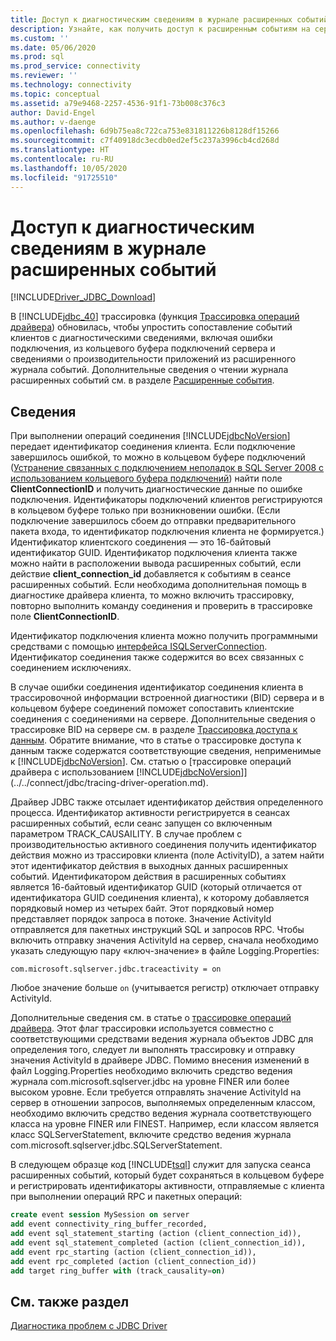 ```yaml
---
title: Доступ к диагностическим сведениям в журнале расширенных событий
description: Узнайте, как получить доступ к расширенным событиям на сервере, связанным с событиями из Microsoft JDBC Driver for SQL Server.
ms.custom: ''
ms.date: 05/06/2020
ms.prod: sql
ms.prod_service: connectivity
ms.reviewer: ''
ms.technology: connectivity
ms.topic: conceptual
ms.assetid: a79e9468-2257-4536-91f1-73b008c376c3
author: David-Engel
ms.author: v-daenge
ms.openlocfilehash: 6d9b75ea8c722ca753e831811226b8128df15266
ms.sourcegitcommit: c7f40918dc3ecdb0ed2ef5c237a3996cb4cd268d
ms.translationtype: HT
ms.contentlocale: ru-RU
ms.lasthandoff: 10/05/2020
ms.locfileid: "91725510"
---
```

# <a name="accessing-diagnostic-information-in-the-extended-events-log"></a>Доступ к диагностическим сведениям в журнале расширенных событий
[!INCLUDE[Driver_JDBC_Download](../../includes/driver_jdbc_download.md)]

  В [!INCLUDE[jdbc_40](../../includes/jdbc_40_md.md)] трассировка (функция [Трассировка операций драйвера](../../connect/jdbc/tracing-driver-operation.md)) обновилась, чтобы упростить сопоставление событий клиентов с диагностическими сведениями, включая ошибки подключения, из кольцевого буфера подключений сервера и сведениями о производительности приложений из расширенного журнала событий. Дополнительные сведения о чтении журнала расширенных событий см. в разделе [Расширенные события](../../relational-databases/extended-events/extended-events.md).  
  
## <a name="details"></a>Сведения  
 При выполнении операций соединения [!INCLUDE[jdbcNoVersion](../../includes/jdbcnoversion_md.md)] передает идентификатор соединения клиента. Если подключение завершилось ошибкой, то можно в кольцевом буфере подключений ([Устранение связанных с подключением неполадок в SQL Server 2008 с использованием кольцевого буфера подключений](/archive/blogs/sql_protocols/connectivity-troubleshooting-in-sql-server-2008-with-the-connectivity-ring-buffer)) найти поле **ClientConnectionID** и получить диагностические данные по ошибке подключения. Идентификаторы подключений клиентов регистрируются в кольцевом буфере только при возникновении ошибки. (Если подключение завершилось сбоем до отправки предварительного пакета входа, то идентификатор подключения клиента не формируется.) Идентификатор клиентского соединения — это 16-байтовый идентификатор GUID. Идентификатор подключения клиента также можно найти в расположении вывода расширенных событий, если действие **client_connection_id** добавляется к событиям в сеансе расширенных событий. Если необходима дополнительная помощь в диагностике драйвера клиента, то можно включить трассировку, повторно выполнить команду соединения и проверить в трассировке поле **ClientConnectionID**.  
  
 Идентификатор подключения клиента можно получить программными средствами с помощью [интерфейса ISQLServerConnection](../../connect/jdbc/reference/isqlserverconnection-interface.md). Идентификатор соединения также содержится во всех связанных с соединением исключениях.  
  
 В случае ошибки соединения идентификатор соединения клиента в трассировочной информации встроенной диагностики (BID) сервера и в кольцевом буфере соединений поможет сопоставить клиентские соединения с соединениями на сервере. Дополнительные сведения о трассировке BID на сервере см. в разделе [Трассировка доступа к данным](/previous-versions/sql/sql-server-2008/cc765421(v=sql.100)). Обратите внимание, что в статье о трассировке доступа к данным также содержатся соответствующие сведения, неприменимые к [!INCLUDE[jdbcNoVersion](../../includes/jdbcnoversion_md.md)]. См. статью о [трассировке операций драйвера с использованием [!INCLUDE[jdbcNoVersion](../../includes/jdbcnoversion_md.md)]](../../connect/jdbc/tracing-driver-operation.md).  
  
 Драйвер JDBC также отсылает идентификатор действия определенного процесса. Идентификатор активности регистрируется в сеансах расширенных событий, если сеанс запущен со включенным параметром TRACK_CAUSAILITY. В случае проблем с производительностью активного соединения получить идентификатор действия можно из трассировки клиента (поле ActivityID), а затем найти этот идентификатор действия в выходных данных расширенных событий. Идентификатором действия в расширенных событиях является 16-байтовый идентификатор GUID (который отличается от идентификатора GUID соединения клиента), к которому добавляется порядковый номер из четырех байт. Этот порядковый номер представляет порядок запроса в потоке. Значение ActivityId отправляется для пакетных инструкций SQL и запросов RPC. Чтобы включить отправку значения ActivityId на сервер, сначала необходимо указать следующую пару «ключ-значение» в файле Logging.Properties:  
  
```
com.microsoft.sqlserver.jdbc.traceactivity = on  
```  
  
 Любое значение больше `on` (учитывается регистр) отключает отправку ActivityId.  
  
 Дополнительные сведения см. в статье о [трассировке операций драйвера](../../connect/jdbc/tracing-driver-operation.md). Этот флаг трассировки используется совместно с соответствующими средствами ведения журнала объектов JDBC для определения того, следует ли выполнять трассировку и отправку значения ActivityId в драйвере JDBC. Помимо внесения изменений в файл Logging.Properties необходимо включить средство ведения журнала com.microsoft.sqlserver.jdbc на уровне FINER или более высоком уровне. Если требуется отправлять значение ActivityId на сервер в отношении запросов, выполняемых определенным классом, необходимо включить средство ведения журнала соответствующего класса на уровне FINER или FINEST. Например, если классом является класс SQLServerStatement, включите средство ведения журнала com.microsoft.sqlserver.jdbc.SQLServerStatement.  
  
 В следующем образце код [!INCLUDE[tsql](../../includes/tsql-md.md)] служит для запуска сеанса расширенных событий, который будет сохраняться в кольцевом буфере и регистрировать идентификаторы активности, отправляемые с клиента при выполнении операций RPC и пакетных операций:  
  
```sql
create event session MySession on server  
add event connectivity_ring_buffer_recorded,  
add event sql_statement_starting (action (client_connection_id)),  
add event sql_statement_completed (action (client_connection_id)),  
add event rpc_starting (action (client_connection_id)),  
add event rpc_completed (action (client_connection_id))  
add target ring_buffer with (track_causality=on)  
```  
  
## <a name="see-also"></a>См. также раздел

[Диагностика проблем с JDBC Driver](../../connect/jdbc/diagnosing-problems-with-the-jdbc-driver.md)